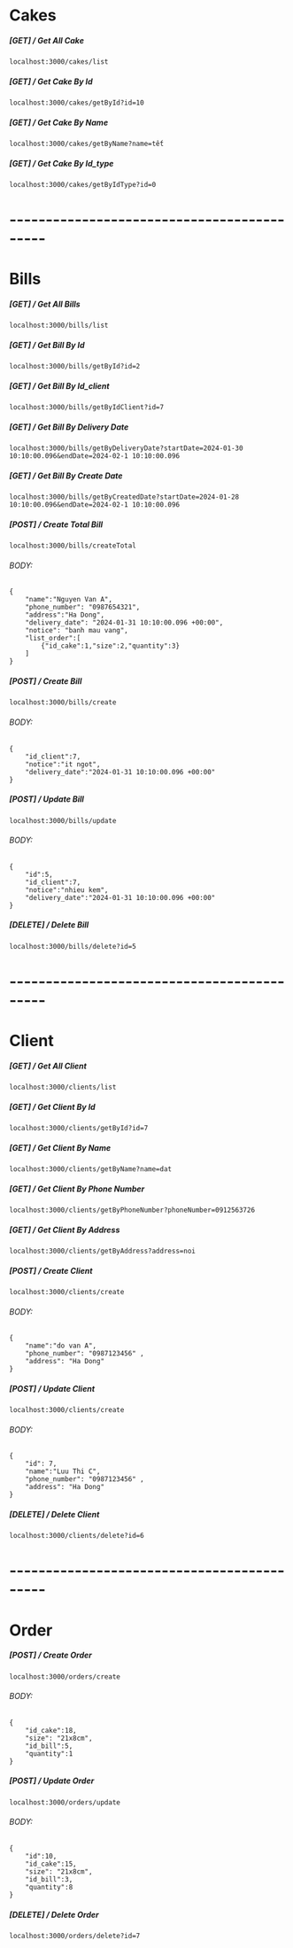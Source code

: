 # Cakes

##### [GET] / Get All Cake
```
localhost:3000/cakes/list
```

##### [GET] / Get Cake By Id
```
localhost:3000/cakes/getById?id=10
```

##### [GET] / Get Cake By Name
```
localhost:3000/cakes/getByName?name=tết
```

##### [GET] / Get Cake By Id_type
```
localhost:3000/cakes/getByIdType?id=0
```

# -------------------------------------------

# Bills

##### [GET] / Get All Bills
```
localhost:3000/bills/list
```

##### [GET] / Get Bill By Id
```
localhost:3000/bills/getById?id=2
```

##### [GET] / Get Bill By Id_client
```
localhost:3000/bills/getByIdClient?id=7
```

##### [GET] / Get Bill By Delivery Date
```
localhost:3000/bills/getByDeliveryDate?startDate=2024-01-30 10:10:00.096&endDate=2024-02-1 10:10:00.096
```

##### [GET] / Get Bill By Create Date
```
localhost:3000/bills/getByCreatedDate?startDate=2024-01-28 10:10:00.096&endDate=2024-02-1 10:10:00.096
```

##### [POST] / Create Total Bill
```
localhost:3000/bills/createTotal
```
###### BODY:
```
{
    "name":"Nguyen Van A",
    "phone_number": "0987654321",
    "address":"Ha Dong",
    "delivery_date": "2024-01-31 10:10:00.096 +00:00",
    "notice": "banh mau vang",
    "list_order":[
        {"id_cake":1,"size":2,"quantity":3}
    ]
}
```

##### [POST] / Create Bill
```
localhost:3000/bills/create
```
###### BODY:
```
{
    "id_client":7,
    "notice":"it ngot",
    "delivery_date":"2024-01-31 10:10:00.096 +00:00"
}
```

##### [POST] / Update Bill
```
localhost:3000/bills/update
```
###### BODY:
```
{
    "id":5,
    "id_client":7,
    "notice":"nhieu kem",
    "delivery_date":"2024-01-31 10:10:00.096 +00:00"
}
```

##### [DELETE] / Delete Bill
```
localhost:3000/bills/delete?id=5
```

# -------------------------------------------

# Client

##### [GET] / Get All Client
```
localhost:3000/clients/list
```

##### [GET] / Get Client By Id
```
localhost:3000/clients/getById?id=7
```

##### [GET] / Get Client By Name
```
localhost:3000/clients/getByName?name=dat
```

##### [GET] / Get Client By Phone Number
```
localhost:3000/clients/getByPhoneNumber?phoneNumber=0912563726
```

##### [GET] / Get Client By Address
```
localhost:3000/clients/getByAddress?address=noi
```

##### [POST] / Create Client
```
localhost:3000/clients/create
```
###### BODY:
```
{
    "name":"do van A",
    "phone_number": "0987123456" ,
    "address": "Ha Dong"
}
```

##### [POST] / Update Client
```
localhost:3000/clients/create
```
###### BODY:
```
{
    "id": 7,
    "name":"Luu Thi C",
    "phone_number": "0987123456" ,
    "address": "Ha Dong"
}
```

##### [DELETE] / Delete Client
```
localhost:3000/clients/delete?id=6
```

# -------------------------------------------

# Order

##### [POST] / Create Order
```
localhost:3000/orders/create
```
###### BODY:
```
{
    "id_cake":18,
    "size": "21x8cm",
    "id_bill":5,
    "quantity":1
}
```

##### [POST] / Update Order
```
localhost:3000/orders/update
```
###### BODY:
```
{
    "id":10,
    "id_cake":15,
    "size": "21x8cm",
    "id_bill":3,
    "quantity":8
}
```

##### [DELETE] / Delete Order
```
localhost:3000/orders/delete?id=7
```